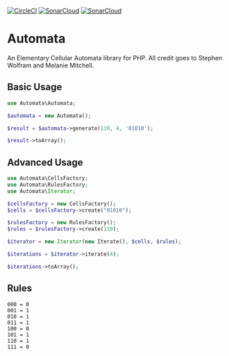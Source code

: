 [![CircleCI](https://circleci.com/gh/RobDWaller/automata/tree/master.svg?style=svg)](https://circleci.com/gh/RobDWaller/automata/tree/master) [![SonarCloud](https://sonarcloud.io/api/project_badges/measure?project=RobDWaller_automata&metric=sqale_rating)](https://sonarcloud.io/dashboard?id=RobDWaller_automata) [![SonarCloud](https://sonarcloud.io/api/project_badges/measure?project=RobDWaller_automata&metric=coverage)](https://sonarcloud.io/dashboard?id=RobDWaller_automata)
# Automata

An Elementary Cellular Automata library for PHP. All credit goes to Stephen Wolfram and Melanie Mitchell.

## Basic Usage

```php
use Automata\Automata;

$automata = new Automata();

$result = $automata->generate(110, 4, '01010');

$result->toArray();
```

## Advanced Usage

```php
use Automata\CellsFactory;
use Automata\RulesFactory;
use Automata\Iterator;

$cellsFactory = new CellsFactory();
$cells = $cellsFactory->create("01010");

$rulesFactory = new RulesFactory();
$rules = $rulesFactory->create(110);

$iterator = new Iterator(new Iterate(), $cells, $rules);

$iterations = $iterator->iterate(4);

$iterations->toArray();
```

## Rules

```
000 = 0
001 = 1
010 = 1
011 = 1
100 = 0
101 = 1
110 = 1
111 = 0
```